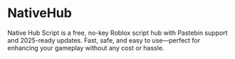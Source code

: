 # NativeHub
Native Hub Script is a free, no-key Roblox script hub with Pastebin support and 2025-ready updates. Fast, safe, and easy to use—perfect for enhancing your gameplay without any cost or hassle.
